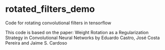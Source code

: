 # rotated_filters_demo
Code for rotating convolutional filters in tensorflow

This code is based on the paper:
Weight Rotation as a Regularization Strategy in Convolutional Neural Networks by Eduardo Castro, José Costa Pereira and Jaime S. Cardoso
